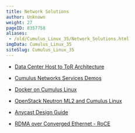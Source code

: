 ```yaml
---
title: Network Solutions
author: Unknown
weight: 27
pageID: 8357758
aliases:
 - /old/Cumulus_Linux_35/Network_Solutions.html
imgData: Cumulus_Linux_35
siteSlug: Cumulus_Linux_35
---
```

  - [Data Center Host to ToR
    Architecture](/old/Cumulus_Linux_35/Data_Center_Host_to_ToR_Architecture.html)

  - [Cumulus Networks Services
    Demos](/old/Cumulus_Linux_35/Cumulus_Networks_Services_Demos.html)

  - [Docker on Cumulus
    Linux](/old/Cumulus_Linux_35/Docker_on_Cumulus_Linux.html)

  - [OpenStack Neutron ML2 and Cumulus
    Linux](/old/Cumulus_Linux_35/OpenStack_Neutron_ML2_and_Cumulus_Linux.html)

  - [Anycast Design
    Guide](/old/Cumulus_Linux_35/Anycast_Design_Guide.html)

  - [RDMA over Converged Ethernet -
    RoCE](/old/Cumulus_Linux_35/RDMA_over_Converged_Ethernet_-_RoCE.html)
